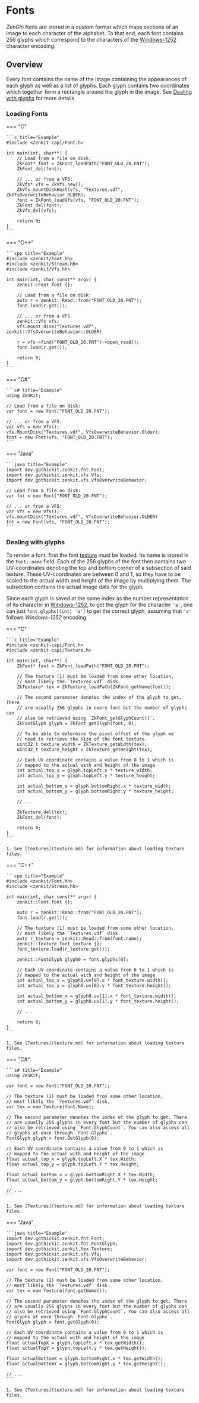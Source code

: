 # Fonts

*ZenGin* fonts are stored in a custom format which maps sections of an image to each character of the alphabet. To that
end, each font contains 256 glyphs which correspond to the characters of the [Windows-1252][] character encoding. 

## Overview

Every font contains the name of the image containing the appearances of each glyph as well as a list of glyphs. Each
glyph contains two coordinates which together form a rectangle around the glyph in the image. See
[Dealing with glyphs](#dealing-with-glyphs) for more details

### Loading Fonts

=== "C"

    ```c title="Example"
    #include <zenkit-capi/Font.h>

    int main(int, char**) {
        // Load from a file on disk:
        ZkFont* font = ZkFont_loadPath("FONT_OLD_20.FNT");
        ZkFont_del(font);

        // ... or from a VFS:
        ZkVfs* vfs = ZkVfs_new();
        ZkVfs_mountDiskHost(vfs, "Textures.vdf", ZkVfsOverwriteBehavior_OLDER);
        font = ZkFont_loadVfs(vfs, "FONT_OLD_20.FNT");
        ZkFont_del(font);
        ZkVfs_del(vfs);

        return 0;
    }
    ```

=== "C++"

    ```cpp title="Example"
    #include <zenkit/Font.hh>
    #include <zenkit/Stream.hh>
    #include <zenkit/Vfs.hh>

    int main(int, char const** argv) {
        zenkit::Font font {};
        
        // Load from a file on disk:
        auto r = zenkit::Read::from("FONT_OLD_20.FNT");
        font.load(r.get());

        // ... or from a VFS
        zenkit::Vfs vfs;
        vfs.mount_disk("Textures.vdf", zenkit::VfsOverwriteBehavior::OLDER)

        r = vfs->find("FONT_OLD_20.FNT")->open_read();
        font.load(r.get());

        return 0;
    }
    ```

=== "C#"

    ```c# title="Example"
    using ZenKit;

    // Load from a file on disk:
    var font = new Font("FONT_OLD_20.FNT");

    // ... or from a VFS:
    var vfs = new Vfs();
    vfs.MountDisk("Textures.vdf", VfsOverwriteBehavior.Older);
    font = new Font(vfs, "FONT_OLD_20.FNT");
    ```

=== "Java"

    ```java title="Example"
    import dev.gothickit.zenkit.fnt.Font;
    import dev.gothickit.zenkit.vfs.Vfs;
    import dev.gothickit.zenkit.vfs.VfsOverwriteBehavior;

    // Load from a file on disk:
    var fnt = new Font("FONT_OLD_20.FNT");

    // ... or from a VFS:
    var vfs = new Vfs();
    vfs.mountDisk("Textures.vdf", VfsOverwriteBehavior.OLDER)
    fnt = new Font(vfs, "FONT_OLD_20.FNT");
    ```

### Dealing with glyphs

To render a font, first the font [texture](texture.md) must be loaded. Its name is stored in the `Font::name` field.
Each of the 256 glyphs of the font then contains two UV-coordinates denoting the top and bottom corner of a
subsection of said texture. These UV-coordinates are between 0 and 1, so they have to be scaled to the actual width
and height of the image by multiplying them. The subsection contains the actual image data for the glyph.

Since each glyph is saved at the same index as the number representation of its character in [Windows-1252][], to get
the glyph for the character `'a'`, one can just `font.glyphs[(int) 'a']` to get the correct glyph, assuming that `'a'`
follows  *Windows-1252* encoding.


=== "C"

    ```c title="Example"
    #include <zenkit-capi/Font.h>
    #include <zenkit-capi/Texture.h>

    int main(int, char**) {
        ZkFont* font = ZkFont_loadPath("FONT_OLD_20.FNT");

        // The texture (1) must be loaded from some other location,
        // most likely the `Textures.vdf` disk.
        ZkTexture* tex = ZkTexture_loadPath(ZkFont_getName(font));

        // The second parameter denotes the index of the glyph to get. There
        // are usually 256 glyphs in every font but the number of glyphs can
        // also be retrieved using `ZkFont_getGlyphCount()`.
        ZkFontGlyph glyph = ZkFont_getGlyph(font, 0);

        // To be able to determine the pixel offset of the glyph we
        // need to retrieve the size of the font texture.
        uint32_t texture_width = ZkTexture_getWidth(tex);
        uint32_t texture_height = ZkTexture_getHeight(tex);

        // Each UV coordinate contains a value from 0 to 1 which is
        // mapped to the actual with and height of the image
        int actual_top_x = glyph.topLeft.x * texture_width;
        int actual_top_y = glyph.topLeft.y * texture_height;

        int actual_bottom_x = glyph.bottomRight.x * texture_width;
        int actual_bottom_y = glyph.bottomRight.y * texture_height;

        // ...

        ZkTexture_del(tex);
        ZkFont_del(font);

        return 0;
    }
    ```

    1. See [Textures](texture.md) for information about loading texture files.

=== "C++"

    ```cpp title="Example"
    #include <zenkit/Font.hh>
    #include <zenkit/Stream.hh>

    int main(int, char const** argv) {
        zenkit::Font font {};
        
        auto r = zenkit::Read::from("FONT_OLD_20.FNT");
        font.load(r.get());

        // The texture (1) must be loaded from some other location,
        // most likely the `Textures.vdf` disk.
        auto r_texture = zenkit::Read::from(font.name);
        zenkit::Texture font_texture {};
        font_texture.load(r_texture.get());

        zenkit::FontGlyph glyph0 = font.glyphs[0];

        // Each UV coordinate contains a value from 0 to 1 which is
        // mapped to the actual with and height of the image
        int actual_top_x = glyph0.uv[0].x * font_texture.width();
        int actual_top_y = glyph0.uv[0].y * font_texture.height();

        int actual_bottom_x = glyph0.uv[1].x * font_texture.width();
        int actual_bottom_y = glyph0.uv[1].y * font_texture.height();

        // ...

        return 0;
    }
    ```

    1. See [Textures](texture.md) for information about loading texture files.

=== "C#"

    ```c# title="Example"
    using ZenKit;

    var font = new Font("FONT_OLD_20.FNT");

    // The texture (1) must be loaded from some other location,
    // most likely the `Textures.vdf` disk.
    var tex = new Texture(font.Name);

    // The second parameter denotes the index of the glyph to get. There
    // are usually 256 glyphs in every font but the number of glyphs can
    // also be retrieved using `Font.GlyphCount`. You can also access all
    // glyphs at once through `Font.Glyphs`.
    FontGlyph glyph = font.GetGlyph(0);

    // Each UV coordinate contains a value from 0 to 1 which is
    // mapped to the actual with and height of the image
    float actual_top_x = glyph.topLeft.X * tex.Width;
    float actual_top_y = glyph.topLeft.Y * tex.Height;

    float actual_bottom_x = glyph.bottomRight.X * tex.Width;
    float actual_bottom_y = glyph.bottomRight.Y * tex.Height;

    // ...
    ```

    1. See [Textures](texture.md) for information about loading texture files.

=== "Java"

    ```java title="Example"
    import dev.gothickit.zenkit.fnt.Font;
    import dev.gothickit.zenkit.fnt.FontGlyph;
    import dev.gothickit.zenkit.tex.Texture;
    import dev.gothickit.zenkit.vfs.Vfs;
    import dev.gothickit.zenkit.vfs.VfsOverwriteBehavior;

    var font = new Font("FONT_OLD_20.FNT");

    // The texture (1) must be loaded from some other location,
    // most likely the `Textures.vdf` disk.
    var tex = new Texture(font.getName());

    // The second parameter denotes the index of the glyph to get. There
    // are usually 256 glyphs in every font but the number of glyphs can
    // also be retrieved using `Font.GlyphCount`. You can also access all
    // glyphs at once through `Font.Glyphs`.
    FontGlyph glyph = font.getGlyph(0);

    // Each UV coordinate contains a value from 0 to 1 which is
    // mapped to the actual with and height of the image
    float actualTopX = glyph.topLeft.x * tex.getWidth();
    float actualTopY = glyph.topLeft.y * tex.getHeight();

    float actualBottomX = glyph.bottomRight.x * tex.getWidth();
    float actualBottomY = glyph.bottomRight.y * tex.getHeight();

    // ...
    ```

    1. See [Textures](texture.md) for information about loading texture files.

[Windows-1252]: https://en.wikipedia.org/wiki/Windows-1252

